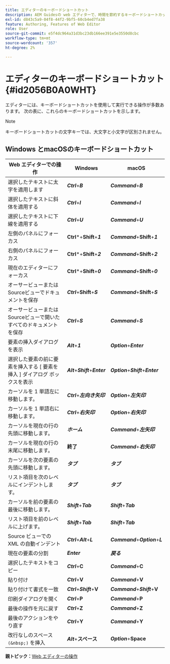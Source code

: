 ```yaml
---
title: エディターのキーボードショートカット
description: AEM Guidesの web エディターで、時間を節約するキーボードショートカットを確認します。
exl-id: d843c5a9-04f8-44f2-9bf5-60cb4ed7fa38
feature: Authoring, Features of Web Editor
role: User
source-git-commit: e5f4dc964a31d3bc23db166ee391e5e3550d8cbc
workflow-type: tm+mt
source-wordcount: '357'
ht-degree: 2%

---
```


# エディターのキーボードショートカット {#id2056B0A0WHT}

エディターには、キーボードショートカットを使用して実行できる操作が多数あります。 次の表に、これらのキーボードショートカットを示します。

>[!NOTE]
>
> キーボードショートカットの文字キーでは、大文字と小文字が区別されません。

## Windows とmacOSのキーボードショートカット

| Web エディターでの操作 | Windows | macOS |
|-----------------------|-----------------|-----------------|
| 選択したテキストに太字を適用します | ***Ctrl***+***B*** | ***Command***+***B*** |
| 選択したテキストに斜体を適用する | ***Ctrl***+***I*** | ***Command***+***I*** |
| 選択したテキストに下線を適用する | ***Ctrl***+***U*** | ***Command***+***U*** |
| 左側のパネルにフォーカス | **Ctrl***+**Shift**+***1*** | ***Command***+**Shift**+***1*** |
| 右側のパネルにフォーカス | **Ctrl***+**Shift**+***2*** | ***Command***+**Shift**+***2*** |
| 現在のエディターにフォーカス | **Ctrl***+**Shift**+***0*** | ***Command***+**Shift**+***0*** |
| オーサービューまたはSourceビューでドキュメントを保存 | ***Ctrl***+**Shift**+***S*** | ***Command***+**Shift**+***S*** |
| オーサービューまたはSourceビューで開いたすべてのドキュメントを保存 | ***Ctrl***+***S*** | ***Command***+***S*** |
| 要素の挿入ダイアログを表示 | ***Alt***+***1*** | ***Option***+***Enter*** |
| 選択した要素の前に要素を挿入する [ 要素を挿入 ] ダイアログ ボックスを表示 | ***Alt***+***Shift***+***Enter*** | ***Option***+***Shift***+***Enter*** |
| カーソルを 1 単語左に移動します。 | ***Ctrl***+***左向き矢印*** | ***Option***+***左矢印*** |
| カーソルを 1 単語右に移動します。 | ***Ctrl***+***右矢印*** | ***Option***+***右矢印*** |
| カーソルを現在の行の先頭に移動します。 | ***ホーム*** | ***Command***+***左矢印*** |
| カーソルを現在の行の末尾に移動します。 | **終了** | ***Command***+***右矢印*** |
| カーソルを次の要素の先頭に移動します。 | ***タブ*** | ***タブ*** |
| リスト項目を次のレベルにインデントします。 | ***タブ*** | ***タブ*** |
| カーソルを前の要素の最後に移動します。 | ***Shift***+***Tab*** | ***Shift***+***Tab*** |
| リスト項目を前のレベルに上げます。 | ***Shift***+***Tab*** | ***Shift***+***Tab*** |
| Source ビューでの XML の自動インデント | ***Ctrl***+***Alt***+***L*** | ***Command***+***Option***+***L*** |
| 現在の要素の分割 | ***Enter*** | ***戻る*** |
| 選択したテキストをコピー | ***Ctrl***+**C** | ***Command***+**C** |
| 貼り付け | ***Ctrl***+**V** | ***Command***+**V** |
| 貼り付けて書式を一致 | ***Ctrl***+***Shift***+**V** | ***Command***+***Shift***+**V** |
| 印刷ダイアログを開く | ***Ctrl***+**P** | ***Command***+**P** |
| 最後の操作を元に戻す | ***Ctrl***+**Z** | ***Command***+**Z** |
| 最後のアクションをやり直す | ***Ctrl***+**Y** | ***Command***+**Y** |
| 改行なしのスペース `(&nbsp;)` を挿入 | ***Alt***+**スペース** | ***Option***+**Space** |

**親トピック：**[Web エディターの操作 ](web-editor.md)
